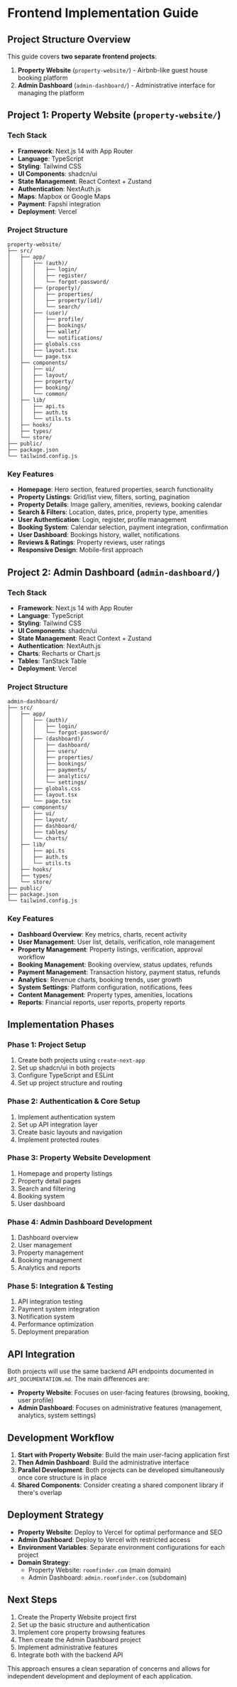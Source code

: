 # Frontend Implementation Guide

## Project Structure Overview

This guide covers **two separate frontend projects**:

1. **Property Website** (`property-website/`) - Airbnb-like guest house booking platform
2. **Admin Dashboard** (`admin-dashboard/`) - Administrative interface for managing the platform

## Project 1: Property Website (`property-website/`)

### Tech Stack

- **Framework**: Next.js 14 with App Router
- **Language**: TypeScript
- **Styling**: Tailwind CSS
- **UI Components**: shadcn/ui
- **State Management**: React Context + Zustand
- **Authentication**: NextAuth.js
- **Maps**: Mapbox or Google Maps
- **Payment**: Fapshi integration
- **Deployment**: Vercel

### Project Structure

```
property-website/
├── src/
│   ├── app/
│   │   ├── (auth)/
│   │   │   ├── login/
│   │   │   ├── register/
│   │   │   └── forgot-password/
│   │   ├── (property)/
│   │   │   ├── properties/
│   │   │   ├── property/[id]/
│   │   │   └── search/
│   │   ├── (user)/
│   │   │   ├── profile/
│   │   │   ├── bookings/
│   │   │   ├── wallet/
│   │   │   └── notifications/
│   │   ├── globals.css
│   │   ├── layout.tsx
│   │   └── page.tsx
│   ├── components/
│   │   ├── ui/
│   │   ├── layout/
│   │   ├── property/
│   │   ├── booking/
│   │   └── common/
│   ├── lib/
│   │   ├── api.ts
│   │   ├── auth.ts
│   │   └── utils.ts
│   ├── hooks/
│   ├── types/
│   └── store/
├── public/
├── package.json
└── tailwind.config.js
```

### Key Features

- **Homepage**: Hero section, featured properties, search functionality
- **Property Listings**: Grid/list view, filters, sorting, pagination
- **Property Details**: Image gallery, amenities, reviews, booking calendar
- **Search & Filters**: Location, dates, price, property type, amenities
- **User Authentication**: Login, register, profile management
- **Booking System**: Calendar selection, payment integration, confirmation
- **User Dashboard**: Bookings history, wallet, notifications
- **Reviews & Ratings**: Property reviews, user ratings
- **Responsive Design**: Mobile-first approach

## Project 2: Admin Dashboard (`admin-dashboard/`)

### Tech Stack

- **Framework**: Next.js 14 with App Router
- **Language**: TypeScript
- **Styling**: Tailwind CSS
- **UI Components**: shadcn/ui
- **State Management**: React Context + Zustand
- **Authentication**: NextAuth.js
- **Charts**: Recharts or Chart.js
- **Tables**: TanStack Table
- **Deployment**: Vercel

### Project Structure

```
admin-dashboard/
├── src/
│   ├── app/
│   │   ├── (auth)/
│   │   │   ├── login/
│   │   │   └── forgot-password/
│   │   ├── (dashboard)/
│   │   │   ├── dashboard/
│   │   │   ├── users/
│   │   │   ├── properties/
│   │   │   ├── bookings/
│   │   │   ├── payments/
│   │   │   ├── analytics/
│   │   │   └── settings/
│   │   ├── globals.css
│   │   ├── layout.tsx
│   │   └── page.tsx
│   ├── components/
│   │   ├── ui/
│   │   ├── layout/
│   │   ├── dashboard/
│   │   ├── tables/
│   │   └── charts/
│   ├── lib/
│   │   ├── api.ts
│   │   ├── auth.ts
│   │   └── utils.ts
│   ├── hooks/
│   ├── types/
│   └── store/
├── public/
├── package.json
└── tailwind.config.js
```

### Key Features

- **Dashboard Overview**: Key metrics, charts, recent activity
- **User Management**: User list, details, verification, role management
- **Property Management**: Property listings, verification, approval workflow
- **Booking Management**: Booking overview, status updates, refunds
- **Payment Management**: Transaction history, payment status, refunds
- **Analytics**: Revenue charts, booking trends, user growth
- **System Settings**: Platform configuration, notifications, fees
- **Content Management**: Property types, amenities, locations
- **Reports**: Financial reports, user reports, property reports

## Implementation Phases

### Phase 1: Project Setup

1. Create both projects using `create-next-app`
2. Set up shadcn/ui in both projects
3. Configure TypeScript and ESLint
4. Set up project structure and routing

### Phase 2: Authentication & Core Setup

1. Implement authentication system
2. Set up API integration layer
3. Create basic layouts and navigation
4. Implement protected routes

### Phase 3: Property Website Development

1. Homepage and property listings
2. Property detail pages
3. Search and filtering
4. Booking system
5. User dashboard

### Phase 4: Admin Dashboard Development

1. Dashboard overview
2. User management
3. Property management
4. Booking management
5. Analytics and reports

### Phase 5: Integration & Testing

1. API integration testing
2. Payment system integration
3. Notification system
4. Performance optimization
5. Deployment preparation

## API Integration

Both projects will use the same backend API endpoints documented in `API_DOCUMENTATION.md`. The main differences are:

- **Property Website**: Focuses on user-facing features (browsing, booking, user profile)
- **Admin Dashboard**: Focuses on administrative features (management, analytics, system settings)

## Development Workflow

1. **Start with Property Website**: Build the main user-facing application first
2. **Then Admin Dashboard**: Build the administrative interface
3. **Parallel Development**: Both projects can be developed simultaneously once core structure is in place
4. **Shared Components**: Consider creating a shared component library if there's overlap

## Deployment Strategy

- **Property Website**: Deploy to Vercel for optimal performance and SEO
- **Admin Dashboard**: Deploy to Vercel with restricted access
- **Environment Variables**: Separate environment configurations for each project
- **Domain Strategy**:
  - Property Website: `roomfinder.com` (main domain)
  - Admin Dashboard: `admin.roomfinder.com` (subdomain)

## Next Steps

1. Create the Property Website project first
2. Set up the basic structure and authentication
3. Implement core property browsing features
4. Then create the Admin Dashboard project
5. Implement administrative features
6. Integrate both with the backend API

This approach ensures a clean separation of concerns and allows for independent development and deployment of each application.

